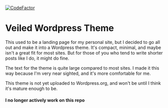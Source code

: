 [![CodeFactor](https://www.codefactor.io/repository/github/bloodlessbaron/veiled-wordpress-theme/badge/master)](https://www.codefactor.io/repository/github/bloodlessbaron/veiled-wordpress-theme/overview/master)
# Veiled Wordpress Theme

This used to be a landing page for my personal site, but I decided to go all out and make it into a Wordpress theme. It's compact, minimal, and maybe isn't a great fit for most sites. But for those of you who tend to write shorter posts like I do, it might do fine.

The text for the theme is quite large compared to most sites. I made it this way because I'm very near sighted, and it's more comfortable for me.

This theme is not yet uploaded to Wordpress.org, and won't be until I think it's mature enough to be.

#### I no longer actively work on this repo

